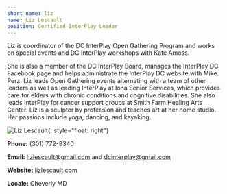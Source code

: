 ```yaml
---
short_name: liz
name: Liz Lescault
position: Certified InterPlay Leader 
---
```


Liz is coordinator of the DC InterPlay Open Gathering Program and works on
special events and DC InterPlay workshops with Kate Amoss.

She is also a member of the DC InterPlay Board, manages the InterPlay DC
Facebook page and helps administrate the InterPlay DC website with Mike Perz.
Liz leads Open Gathering events alternating with a team of other leaders as well
as leading InterPlay at Iona Senior Services, which provides care for elders
with chronic conditions and cognitive disabilities. She also leads InterPlay for
cancer support groups at Smith Farm Healing Arts Center. Liz is a sculptor by
profession and teaches art at her home studio. Her passions include yoga,
dancing, and kayaking.

![Liz Lescault](/assets/images/Liz-Lescault.jpg "Liz Lescault"){: style="float: right"}

**Phone:** (301) 772-9340

**Email:** <lizlescault@gmail.com> and <dcinterplay@gmail.com>

**Website:** <a href="https://www.lizlescault.com/" target="_blank">lizlescault.com</a>

**Locale:** Cheverly MD
